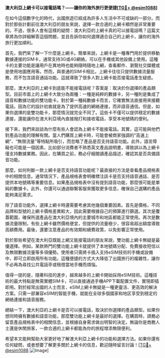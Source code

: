 **澳大利亞上網卡可以接電話嗎？——讓你的海外旅行更便捷[[TG💪+ @esim1088](https://t.me/s/esim1088)]**

在如今這個數字化的時代，出國旅遊已經成為許多人生活中不可或缺的一部分。而對於那些計劃前往澳大利亞的朋友來說，選擇一款合適的上網卡顯然是非常重要的。不過，很多人會有這樣的疑問：澳大利亞的上網卡真的可以接電話嗎？這篇文章將為你詳細解答這個問題，並且告訴你如何選擇適合自己的上網卡，讓你的海外旅行更加順利。

首先，我們來了解一下什麼是上網卡。簡單來說，上網卡是一種專門用於提供移動數據連接的SIM卡，通常支持3G或4G網絡，可以在手機或其他設備上使用。這種卡的主要功能是讓用戶在異地時也能夠隨時隨地上網，查看郵件、瀏覽社交媒體或是使用地圖應用等。然而，與普通的SIM卡相比，上網卡往往只提供數據流量服務，而不包含語音通話功能。這就導致了很多人對上網卡能否接電話產生疑惑。

那麼，澳大利亞的上網卡到底能不能接電話呢？答案是：取決於你選擇的產品類型。目前市面上的上網卡大致分為兩種：一種是純粹的數據卡，另一種則是集成了語音和數據功能的雙功能卡。對於第一種純數據卡而言，它確實無法直接用來接聽電話，因為它的設計初衷就是為了提供高速的網絡連接，而非語音通信。但是，如果你選擇的是雙功能卡，那麼情況就完全不同了。這些卡不僅可以提供穩定的數據連接，還能讓你在澳大利亞境內直接撥打和接收電話，享受本地號碼的便利。

接下來，我們來談談為什麼有些人會認為上網卡不能接電話。其實，這可能與他們對產品功能的理解有關。當人們購買上網卡時，可能會被商家強調的“高速上網”、“無限流量”等特點所吸引，而忽略了產品是否支持語音功能。此外，語言障礙也可能是一個因素，比如部分消費者不熟悉英文產品說明書，導致誤以為上網卡僅支持數據業務。因此，在購買之前，務必仔細閱讀產品描述，確認其是否具備語音功能。

那麼，如何判斷一款上網卡是否支持語音功能呢？最直接的方法是查看產品規格表中的相關信息。通常情況下，產品規格表會明確標注該卡是否支持語音通話、是否提供本地號碼等重要信息。如果產品規格表中沒有提到語音功能，那麼很可能是單純的數據卡。此外，你還可以通過聯繫客服來獲取更多信息，確保自己選購的產品能夠滿足需求。

除了語音功能外，選擇上網卡時還需要考慮其他幾個重要因素。首先是價格，不同品牌和型號的上網卡價格差異較大，因此需要根據自己的預算進行篩選。其次是覆蓋範圍，確保所選產品在澳大利亞境內的主要城市和地區都能正常使用。再次是數據流量限制，有些上網卡雖然價格便宜，但提供的流量極少，很容易超出額度導致高額費用。最後，還要注意產品的有效期和續費政策，以免影響正常使用。

對於那些希望在澳大利亞既能上網又能接電話的朋友來說，雙功能上網卡無疑是最優選擇。例如，某款熱門的雙功能上網卡就提供了本地號碼分配、免費接收短信以及無限數據流量等多項優勢。使用者只需將卡插入支持eSIM技術的手機或設備中，即可立即啟用所有功能。這種便捷的方式大大降低了出國旅行的複雜性，讓你不必再為尋找公共電話亭或租借當地手機而煩惱。

值得一提的是，隨著科技的進步，越來越多的上網卡開始採用eSIM技術。這種技術的最大特點是無需實體SIM卡，可以直接通過手機APP下載配置文件，實現即插即用。對於經常出國的人士而言，eSIM上網卡無疑是一種更靈活、更高效的解決方案。只需一部兼容eSIM的智能手機，就能在全球多個國家和地区享受到穩定的網絡連接和語音服務。

總結一下，澳大利亞的上網卡是否可以接電話，取決於你選擇的產品類型。如果你想同時擁有數據和語音功能，那麼雙功能上網卡是最好的選擇。在購買時，請務必留意產品規格表中的相關信息，並根據自身需求做出明智的決定。無論你是商務人士還是休閒旅客，一款合適的上網卡都能為你的旅程增添無限便利。

希望本文能夠幫助大家更好地了解澳大利亞上網卡的功能和選擇方法。如果你還有任何疑問，或者想要了解更多關於上網卡的信息，歡迎隨時留言討論！[[TG💪+ @esim1088](https://t.me/s/esim1088) ![Image](https://i.postimg.cc/4NQfJmqS/Snipaste-2025-05-13-00-14-12.png)]